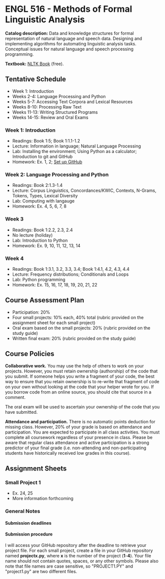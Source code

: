 # ENGL 516 - Methods of Formal Linguistic Analysis

**Catalog description:** Data and knowledge structures for formal representation of natural language and speech data. Designing and implementing algorithms for automating linguistic analysis tasks. Conceptual issues for natural language and speech processing programming.

**Textbook:** [NLTK Book](https://www.nltk.org/book/) (free).

## Tentative Schedule

- Week 1: Introduction
- Weeks 2-4: Language Processing and Python
- Weeks 5-7: Accessing Text Corpora and Lexical Resources
- Weeks 8-10: Processing Raw Text
- Weeks 11-13: Writing Structured Programs
- Weeks 14-15: Review and Oral Exams

### Week 1: Introduction

- Readings: Book 1:5; Book 1:1.1-1.2
- Lecture: Information in language; Natural Language Processing
- Lab: Installing the environment; Using Python as a calculator; Introduction to git and GitHub
- Homework: Ex. 1, 2; [Set up GitHub](setup_github.md)

### Week 2: Language Processing and Python

- Readings: Book 2:1.3-1.4
- Lecture: Corpus Linguistics, Concordances/KWIC, Contexts, N-Grams, Tokens, Types, Lexical Diversity
- Lab: Computing with langauge
- Homework: Ex. 4, 5, 6, 7, 8

### Week 3

- Readings: Book 1:2.2, 2.3, 2.4
- No lecture (holiday)
- Lab: Introduction to Python
- Homework: Ex. 9, 10, 11, 12, 13, 14

### Week 4

- Readings: Book 1:3.1, 3.2, 3.3, 3.4; Book 1:4.1, 4.2, 4.3, 4.4
- Lecture: Frequency distributions; Conditionals and Loops
- Lab: Python programming
- Homework: Ex. 15, 16, 17, 18, 19, 20, 21, 22

## Course Assessment Plan

- Participation: 20%
- Four small projects: 10% each, 40% total (rubric provided on the assignment sheet for each small project)
- Oral exam based on the small projects: 20% (rubric provided on the study guide)
- Written final exam: 20% (rubric provided on the study guide)

## Course Policies

**Collaborative work.** You may use the help of others to work on your projects. However, you must retain
ownership (authorship) of the code that you submit. If someone helps you write a fragment of your code,
the best way to ensure that you retain ownership is to re-write that fragment of code on your own without
looking at the code that your helper wrote for you. If you borrow code from an online source, you should
cite that source in a comment.

The oral exam will be used to ascertain your ownership of the code that you have submitted.

**Attendance and participation.** There is no automatic points deduction for missing class. However, 20% of your grade is based on attendance and participation.
You are expected to participate in all class activities.
You must complete all coursework regardless of your presence in class.
Please be aware that regular class attendance and active participation is a strong predictor of your final grade
(i.e. non-attending and non-participating students have historically received low grades in this course).

## Assignment Sheets

### Small Project 1
- Ex. 24, 25
- More information forthcoming

### General Notes

#### Submission deadlines

#### Submission procedure

I will access your GitHub
repository after the deadline to retrieve your project file. For each small project, create a file
in your GitHub repository named **projectx.py**, where **x** is the number of the project (**1**-**4**).
Your file name should not contain quotes, spaces,
or any other symbols. Please also note that file names are case sensitive,
so "PROJECT1.PY" and "project1.py" are two different files.

